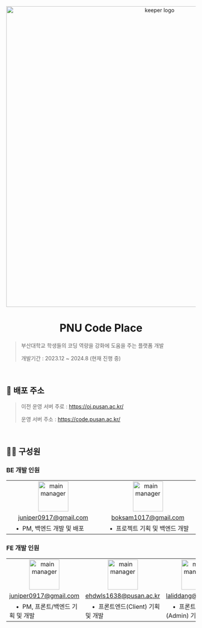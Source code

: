 <div align="center">
  <img src="https://github.com/user-attachments/assets/90913ed2-5fba-4c0b-9b8b-b1e55e6d36aa" width="800" alt="keeper logo"/>
</div>

# <div align="center">PNU Code Place</div>
> 부산대학교 학생들의 코딩 역량을 강화에 도움을 주는 플랫폼 개발
>
> 개발기간 : 2023.12 ~ 2024.8 (현재 진행 중)
<br/>


## 🔗 배포 주소
> 이전 운영 서버 주로 : https://oj.pusan.ac.kr/
>
> 운영 서버 주소 : https://code.pusan.ac.kr/
<br/>
  
## 👨‍💻 구성원
### BE 개발 인원
<table>
  <tr>
    <td align="center">
      <a href="https://github.com/hunsy9"> <img src="https://github.com/hunsy9.png" width="80" alt="main manager"/> </a>
    </td>
    <td align="center">
      <a href="https://github.com/Boksam"> <img src="https://github.com/Boksam.png" width="80" alt="main manager"/> </a>
    </td>
  </tr>
  <tr>
    <td align="center"> <a href="mailto:juniper0917@gmail.com">juniper0917@gmail.com</a> </td>
    <td align="center"> <a href="mailto:boksam1017@gmail.com">boksam1017@gmail.com</a> </td>
  </tr>
  <tr>
    <td align="left" width="350">
      <div>&nbsp&nbsp&nbsp&nbsp•&nbsp PM, 백엔드 개발 및 배포</div>
    </td>
    <td align="left" width="350">
      <div>&nbsp&nbsp&nbsp&nbsp•&nbsp 프로젝트 기획 및 백엔드 개발</div>
    </td>
  </tr>
</table>

### FE 개발 인원
<table>
  <tr>
    <td align="center">
      <a href="https://github.com/hunsy9"> <img src="https://github.com/hunsy9.png" width="80" alt="main manager"/> </a>
    </td>
    <td align="center">
      <a href="https://github.com/minmunui"> <img src="https://github.com/minmunui.png" width="80" alt="main manager"/> </a>
    </td>
    <td align="center">
      <a href="https://github.com/llddang"> <img src="https://github.com/llddang.png" width="80" alt="main manager"/> </a>
    </td>
  </tr>
  <tr>
    <td align="center"> <a href="mailto:juniper0917@gmail.com">juniper0917@gmail.com</a> </td>
    <td align="center"> <a href="mailto:ehdwls1638@pusan.ac.kr">ehdwls1638@pusan.ac.kr</a> </td>
    <td align="center"> <a href="mailto:laliddang@gmail.com">laliddang@gmail.com</a> </td>
  </tr>
  <tr>
    <td width="350">
      <div>&nbsp&nbsp&nbsp&nbsp•&nbsp PM, 프론트/백엔드 기획 및 개발</div>
    </td>
    <td width="350">
      <div>&nbsp&nbsp&nbsp&nbsp•&nbsp 프론트엔드(Client) 기획 및 개발</div>
    </td>
    <td width="350">
      <div>&nbsp&nbsp&nbsp&nbsp•&nbsp 프론트엔드(Admin) 기획 및 개발</div>
    </td>
  </tr>
</table>
